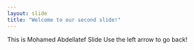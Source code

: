 ```yaml
---
layout: slide
title: "Welcome to our second slide!"
---
```

This is Mohamed Abdellatef Slide
Use the left arrow to go back!
